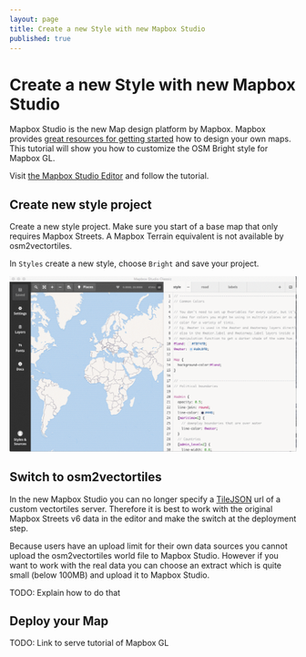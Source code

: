 ```yaml
---
layout: page
title: Create a new Style with new Mapbox Studio
published: true
---
```


# Create a new Style with new Mapbox Studio 

Mapbox Studio is the new Map design platform by Mapbox.
Mapbox provides [great resources for getting started](https://www.mapbox.com/help/getting-started-mapbox-studio-1/) how to design your own maps.
This tutorial will show you how to customize the OSM Bright style for Mapbox GL.

Visit [the Mapbox Studio Editor](https://www.mapbox.com/studio/) and follow the tutorial.

## Create new style project

Create a new style project. Make sure you start of a base map that only requires Mapbox Streets.
A Mapbox Terrain equivalent is not available by osm2vectortiles.

In `Styles` create a new style, choose `Bright` and save your project.

![Create new project with Mapbox Studio Classic](/media/mapbox_classic_create_project.gif)

## Switch to osm2vectortiles

In the new Mapbox Studio you can no longer specify a
[TileJSON](https://github.com/mapbox/tilejson-spec) url of a custom vectortiles server.
Therefore it is best to work with the original Mapbox Streets v6 data in the editor
and make the switch at the deployment step.

Because users have an upload limit for their own data sources you cannot upload the osm2vectortiles
world file to Mapbox Studio. However if you want to work with the real data you can choose
an extract which is quite small (below 100MB) and upload it to Mapbox Studio.

TODO: Explain how to do that

## Deploy your Map

TODO: Link to serve tutorial of Mapbox GL
